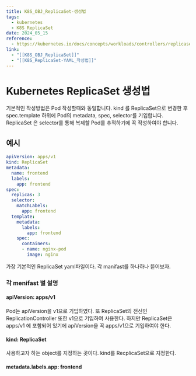 ```yaml
---
title: K8S_OBJ_ReplicaSet-생성법
tags:
  - kubernetes
  - K8S_ReplicaSet
date: 2024_05_15
reference:
  - https://kubernetes.io/docs/concepts/workloads/controllers/replicaset/
link:
  - "[[K8S_OBJ_ReplicaSet]]"
  - "[[K8S_ReplicaSet-YAML_작성법]]"
---
```

# Kubernetes ReplicaSet 생성법

기본적인 작성방법은 Pod 작성할때와 동일합니다. kind 를 ReplicaSet으로 변경한 후 spec.template 하위에 Pod의 metadata, spec, selector를 기입합니다. ReplicaSet 은 selector를 통해 복제할 Pod를 추적하기에 꼭 작성하여야 합니다.

## 예시

```yaml
apiVersion: apps/v1
kind: ReplicaSet
metadata:
  name: frontend
  labels:
    app: frontend
spec:
  replicas: 3
  selector:
    matchLabels:
      app: frontend
  template:
    metadata:
      labels:
        app: frontend
    spec:
      containers:
      - name: nginx-pod
        image: nginx
```

가장 기본적인 ReplicaSet yaml파일이다. 각 manifast를 하나하나 뜯어보자.

### 각 menifast 별 설명

#### apiVersion: apps/v1
Pod는 apiVersion을 v1으로 기입하였다. 또 ReplicaSet의 전신인 ReplicationController 또한 v1으로 기입하여 사용한다. 하지만 ReplicaSet은 apps/v1 에 포함되어 있기에 apiVersion을 꼭 apps/v1으로 기입하여야 한다.
#### kind: ReplicaSet
사용하고자 하는 object를 지정하는 곳이다. kind를 RecplicaSet으로 지정한다.
#### metadata.labels.app: frontend


